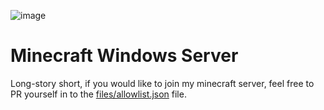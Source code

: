 ![image](https://user-images.githubusercontent.com/46715299/174341234-85978fbb-5529-4b9d-b984-c3e24848e8fc.png)
# Minecraft Windows Server

Long-story short, if you would like to join my minecraft server, feel free to PR yourself in to the [files/allowlist.json](https://github.com/matthewjdegarmo/home.io/blob/main/ansible/roles/minecraft/files/allowlist.json) file.
